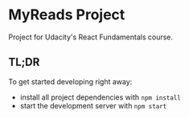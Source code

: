 # MyReads Project
Project for Udacity's React Fundamentals course. 

## TL;DR

To get started developing right away:

* install all project dependencies with `npm install`
* start the development server with `npm start`

